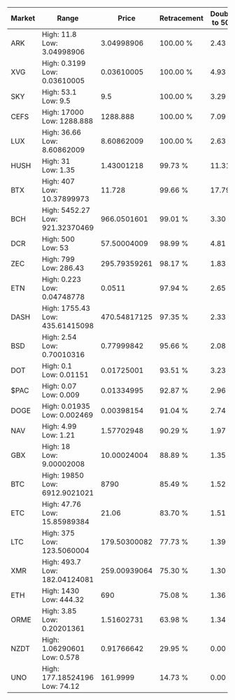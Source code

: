 | Market | Range | Price| Retracement | Doubles to 50% |
| --- | --- | --- | --- | --- |
| ARK | High: 11.8<br />Low: 3.04998906 | 3.04998906 | 100.00 % | 2.43 |
| XVG | High: 0.3199<br />Low: 0.03610005 | 0.03610005 | 100.00 % | 4.93 |
| SKY | High: 53.1<br />Low: 9.5 | 9.5 | 100.00 % | 3.29 |
| CEFS | High: 17000<br />Low: 1288.888 | 1288.888 | 100.00 % | 7.09 |
| LUX | High: 36.66<br />Low: 8.60862009 | 8.60862009 | 100.00 % | 2.63 |
| HUSH | High: 31<br />Low: 1.35 | 1.43001218 | 99.73 % | 11.31 |
| BTX | High: 407<br />Low: 10.37899973 | 11.728 | 99.66 % | 17.79 |
| BCH | High: 5452.27<br />Low: 921.32370469 | 966.0501601 | 99.01 % | 3.30 |
| DCR | High: 500<br />Low: 53 | 57.50004009 | 98.99 % | 4.81 |
| ZEC | High: 799<br />Low: 286.43 | 295.79359261 | 98.17 % | 1.83 |
| ETN | High: 0.223<br />Low: 0.04748778 | 0.0511 | 97.94 % | 2.65 |
| DASH | High: 1755.43<br />Low: 435.61415098 | 470.54817125 | 97.35 % | 2.33 |
| BSD | High: 2.54<br />Low: 0.70010316 | 0.77999842 | 95.66 % | 2.08 |
| DOT | High: 0.1<br />Low: 0.01151 | 0.01725001 | 93.51 % | 3.23 |
| $PAC | High: 0.07<br />Low: 0.009 | 0.01334995 | 92.87 % | 2.96 |
| DOGE | High: 0.01935<br />Low: 0.002469 | 0.00398154 | 91.04 % | 2.74 |
| NAV | High: 4.99<br />Low: 1.21 | 1.57702948 | 90.29 % | 1.97 |
| GBX | High: 18<br />Low: 9.00002008 | 10.00024004 | 88.89 % | 1.35 |
| BTC | High: 19850<br />Low: 6912.9021021 | 8790 | 85.49 % | 1.52 |
| ETC | High: 47.76<br />Low: 15.85989384 | 21.06 | 83.70 % | 1.51 |
| LTC | High: 375<br />Low: 123.5060004 | 179.50300082 | 77.73 % | 1.39 |
| XMR | High: 493.7<br />Low: 182.04124081 | 259.00939064 | 75.30 % | 1.30 |
| ETH | High: 1430<br />Low: 444.32 | 690 | 75.08 % | 1.36 |
| ORME | High: 3.85<br />Low: 0.20201361 | 1.51602731 | 63.98 % | 1.34 |
| NZDT | High: 1.06290601<br />Low: 0.578 | 0.91766642 | 29.95 % | 0.00 |
| UNO | High: 177.18524196<br />Low: 74.12 | 161.9999 | 14.73 % | 0.00 |
